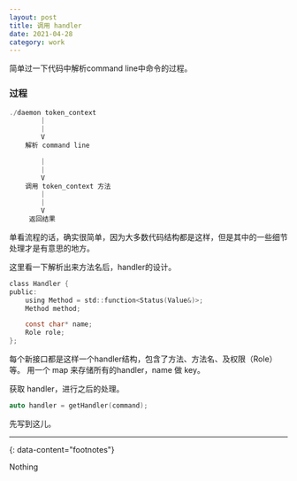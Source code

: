 ```yaml
---
layout: post
title: 调用 handler
date: 2021-04-28
category: work
---
```


简单过一下代码中解析command line中命令的过程。  

### 过程

```c
./daemon token_context
		|
		|
		V
	解析 command line 

		|
		|
		V
	调用 token_context 方法
		|
		|
		V
	 返回结果
```

单看流程的话，确实很简单，因为大多数代码结构都是这样，但是其中的一些细节处理才是有意思的地方。  

这里看一下解析出来方法名后，handler的设计。

```c
class Handler {
public:
	using Method = std::function<Status(Value&)>;
	Method method;

	const char* name;
	Role role;
};
```
每个新接口都是这样一个handler结构，包含了方法、方法名、及权限（Role）等。  用一个 map 来存储所有的handler，name 做 key。 

获取 handler，进行之后的处理。  

```c
auto handler = getHandler(command);
```

先写到这儿。  


---
{: data-content="footnotes"}

Nothing
